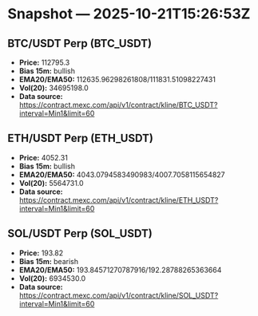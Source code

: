 # Snapshot — 2025-10-21T15:26:53Z

## BTC/USDT Perp (BTC_USDT)
- **Price:** 112795.3
- **Bias 15m:** bullish
- **EMA20/EMA50:** 112635.96298261808/111831.51098227431
- **Vol(20):** 34695198.0
- **Data source:** https://contract.mexc.com/api/v1/contract/kline/BTC_USDT?interval=Min1&limit=60

## ETH/USDT Perp (ETH_USDT)
- **Price:** 4052.31
- **Bias 15m:** bullish
- **EMA20/EMA50:** 4043.0794583490983/4007.7058115654827
- **Vol(20):** 5564731.0
- **Data source:** https://contract.mexc.com/api/v1/contract/kline/ETH_USDT?interval=Min1&limit=60

## SOL/USDT Perp (SOL_USDT)
- **Price:** 193.82
- **Bias 15m:** bearish
- **EMA20/EMA50:** 193.84571270787916/192.28788265363664
- **Vol(20):** 6934530.0
- **Data source:** https://contract.mexc.com/api/v1/contract/kline/SOL_USDT?interval=Min1&limit=60
